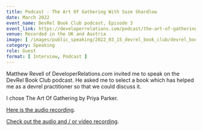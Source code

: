```yaml
---
title: Podcast - The Art Of Gathering With Suze Shardlow
date: March 2022
event_name: DevRel Book Club podcast, Episode 3
event_link: https://developerrelations.com/podcast/the-art-of-gathering-with-suze-shardlow
venue: Recorded in the UK and Austria
image: [ /images/public_speaking/2022_03_15_devrel_book_club/devrel_book_club.jpeg ]
category: Speaking
role: Guest
format: [ Interview, Podcast ]
---
```


Matthew Revell of DeveloperRelations.com invited me to speak on the DevRel Book Club podcast.  He asked me to select a book which has helped me as a devrel practitioner so that we could discuss it.

I chose The Art Of Gathering by Priya Parker.

[Here is the audio recording](https://episodes.castos.com/61b7cc74b6a291-59102378/42d52daf-d19e-4704-83f2-84b8e7729d4d-DevRel-Book-Club-s1e3.mp3).

[Check out the audio and / or video recording](https://developerrelations.com/podcast/the-art-of-gathering-with-suze-shardlow).
